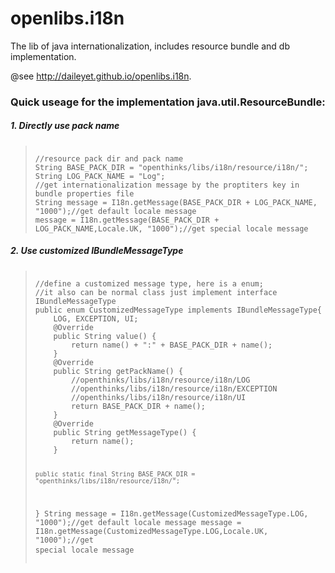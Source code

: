 # openlibs.i18n

The lib of java internationalization, includes resource bundle and db implementation.

@see http://daileyet.github.io/openlibs.i18n.

<h3>Quick useage for the implementation java.util.ResourceBundle:</h3>
<h5>1. Directly use pack name</h5>
<blockquote>
<pre><code class="java">
//resource pack dir and pack name
String BASE_PACK_DIR = "openthinks/libs/i18n/resource/i18n/";
String LOG_PACK_NAME = "Log";
//get internationalization message by the proptiters key in bundle properties file
String message = I18n.getMessage(BASE_PACK_DIR + LOG_PACK_NAME, "1000");//get default locale message
message = I18n.getMessage(BASE_PACK_DIR + LOG_PACK_NAME,Locale.UK, "1000");//get special locale message
</code></pre>
</blockquote>
<h5>2. Use customized IBundleMessageType</h5>
<blockquote>
<pre>
<code class="java">
//define a customized message type, here is a enum;
//it also can be normal class just implement interface IBundleMessageType
public enum CustomizedMessageType implements IBundleMessageType{
	LOG, EXCEPTION, UI;
	@Override
	public String value() {
		return name() + ":" + BASE_PACK_DIR + name();
	}
	@Override
	public String getPackName() {
		//openthinks/libs/i18n/resource/i18n/LOG
		//openthinks/libs/i18n/resource/i18n/EXCEPTION
		//openthinks/libs/i18n/resource/i18n/UI
		return BASE_PACK_DIR + name();
	}
	@Override
	public String getMessageType() {
		return name();
	}
	
	public static final String BASE_PACK_DIR = "openthinks/libs/i18n/resource/i18n/"; 
}
String message = I18n.getMessage(CustomizedMessageType.LOG, "1000");//get default locale message
message = I18n.getMessage(CustomizedMessageType.LOG,Locale.UK, "1000");//get special locale message
</code>
</pre>
</blockquote>

